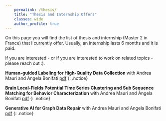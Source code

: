 ```yaml
---
    permalink: /thesis/
    title: "Thesis and Internship Offers"
    classes: wide
    author_profile: true
---
```


On this page you will find the list of thesis and internship (Master 2 in France) that I currently offer. Usually, an internship lasts 6 months and it is paid.

If you are interested - or if you are interested to work on related topics - please reach out :).

**Human-guided Labeling for High-Quality Data Collection** with Andrea Mauri and Angela Bonifati [pdf](https://drive.google.com/file/d/1d8yX9oWADB0s1D7d3KOvJCW1xp4PH44T/view?usp=sharing)
{: .notice} 

**Brain Local-Fields Potential Time Series Clustering and Sub Sequence Matching for Behavior Characterization** with Andrea Mauri and Angela Bonifati [pdf](https://drive.google.com/file/d/1ozu9fufLGIXA_VD8e3omplL3wVcZ7GNa/view?usp=sharing)
{: .notice} 

**Generative AI for Graph Data Repair** with Andrea Mauri and Angela Bonifati [pdf](https://drive.google.com/file/d/1YEhRY8AYFjRRyhqS9NbczZlo4DaHuT2b/view?usp=sharing)
{: .notice} 
